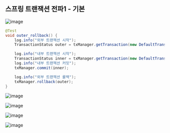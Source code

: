 ## **스프링 트랜잭션 전파1 - 기본**

![image](https://user-images.githubusercontent.com/79301439/211297908-4b6d23d7-41c6-4a03-ad32-f2875593aece.png)

```java
@Test
void outer_rollback() {
    log.info("외부 트랜잭션 시작");
    TransactionStatus outer = txManager.getTransaction(new DefaultTransactionAttribute());

    log.info("내부 트랜잭션 시작");
    TransactionStatus inner = txManager.getTransaction(new DefaultTransactionAttribute());
    log.info("내부 트랜잭션 커밋");
    txManager.commit(inner);

    log.info("외부 트랜잭션 롤백");
    txManager.rollback(outer);
}
```

![image](https://user-images.githubusercontent.com/79301439/211298010-41cc567d-8800-4f28-89c1-83665ab04560.png)

![image](https://user-images.githubusercontent.com/79301439/211298033-579cefd1-012e-4424-b11f-011cbc89a89d.png)

![image](https://user-images.githubusercontent.com/79301439/211298081-ed93f73c-ffd0-4674-bfc7-3c219e9e6c2d.png)

![image](https://user-images.githubusercontent.com/79301439/211298119-44e48ce9-5760-4dd8-8073-f3157c7c2e56.png)
